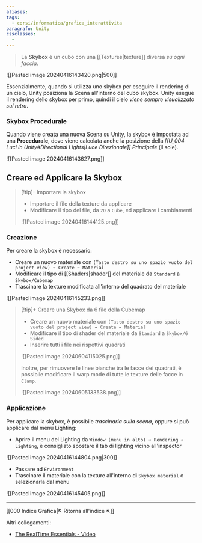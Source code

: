 ```yaml
---
aliases: 
tags:
  - corsi/informatica/grafica_interattivita
paragrafo: Unity
cssclasses:
  - 
---
```

>La **Skybox** è un cubo con una [[Textures|texture]] diversa *su ogni faccia*. 

![[Pasted image 20240416143420.png|500]]

Essenzialmente, quando si utilizza uno skybox per eseguire il rendering di un cielo, Unity posiziona la Scena all'interno del cubo skybox. Unity esegue il rendering dello skybox per primo, quindi il cielo *viene sempre visualizzato sul retro*.

### Skybox Procedurale
Quando viene creata una nuova Scena su Unity, la skybox è impostata ad una **Procedurale**, dove viene calcolata anche la posizione della *[[U_004 Luci in Unity#Directional Lights|Luce Direzionale]] Principale* (il sole).

![[Pasted image 20240416143627.png]]

## Creare ed Applicare la Skybox

> [!tip]- Importare la skybox
> - Importare il file della texture da applicare
>- Modificare il tipo del file, da `2D` a `Cube`, ed applicare i cambiamenti
>
>![[Pasted image 20240416144125.png]]

### Creazione
Per creare la skybox è necessario: 
- Creare un nuovo materiale con `(Tasto destro su uno spazio vuoto del project view) ➡️ Create ➡️ Material`
- Modificare il tipo di [[Shaders|shader]] del materiale da `Standard` a `Skybox/Cubemap`
- Trascinare la texture modificata all'interno del quadrato del materiale

![[Pasted image 20240416145233.png]]

> [!tip]+ Creare una Skybox da 6 file della Cubemap
>- Creare un nuovo materiale con `(Tasto destro su uno spazio vuoto del project view) ➡️ Create ➡️ Material`
>- Modificare il tipo di shader del materiale da `Standard` a `Skybox/6 Sided`
>- Inserire tutti i file nei rispettivi quadrati
>
>![[Pasted image 20240604115025.png]]
>
> Inoltre, per rimuovere le linee bianche tra le facce dei quadrati, è possibile modificare il warp mode di tutte le texture delle facce in `Clamp`.
> 
> ![[Pasted image 20240605133538.png]]

### Applicazione
Per applicare la skybox, è possibile *trascinarla sulla scena*, oppure si può applicare dal menu Lighting:
- Aprire il menu del Lighting da `Window (menu in alto) ➡️ Rendering ➡️ Lighting`, è consigliato spostare il tab di lighting vicino all'inspector

![[Pasted image 20240416144804.png|300]]
- Passare ad `Environment`
- Trascinare il materiale con la texture all'interno di `Skybox material` o selezionarla dal menu

![[Pasted image 20240416145405.png]]



   


___
[[000 Indice Grafica|↖ Ritorna all'indice ↖]]

Altri collegamenti: 
- [The RealTime Essentials - Video](https://www.youtube.com/watch?v=zdJhDRsMVGE&list=PLiwlO4qBCuwQ2zKQEtkBIZ0lr-FOKUp5U&index=4)